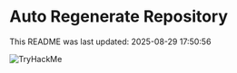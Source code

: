 # Auto Regenerate Repository

This README was last updated: 2025-08-29 17:50:56

 ![TryHackMe](https://tryhackme.com/badge/533634)